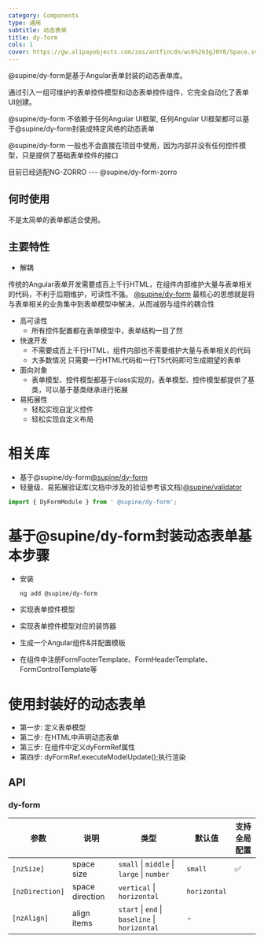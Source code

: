 ```yaml
---
category: Components
type: 通用
subtitle: 动态表单
title: dy-form
cols: 1
cover: https://gw.alipayobjects.com/zos/antfincdn/wc6%263gJ0Y8/Space.svg
---
```


@supine/dy-form是基于Angular表单封装的动态表单库。

通过引入一组可维护的表单控件模型和动态表单控件组件，它完全自动化了表单UI创建。

@supine/dy-form 不依赖于任何Angular UI框架, 任何Angular UI框架都可以基于@supine/dy-form封装成特定风格的动态表单

@supine/dy-form 一般也不会直接在项目中使用，因为内部并没有任何控件模型，只是提供了基础表单控件的接口

目前已经适配NG-ZORRO ---  @supine/dy-form-zorro

## 何时使用

不是太简单的表单都适合使用。

## 主要特性
- 解耦

传统的Angular表单开发需要成百上千行HTML，在组件内部维护大量与表单相关的代码，不利于后期维护，可读性不强。
[@supine/dy-form](https://www.npmjs.com/package/@supine/dy-form)
最核心的思想就是将与表单相关的业务集中到表单模型中解决，从而减弱与组件的耦合性

- 高可读性
  - 所有控件配置都在表单模型中，表单结构一目了然
- 快速开发
  - 不需要成百上千行HTML，组件内部也不需要维护大量与表单相关的代码
  - 大多数情况 只需要一行HTML代码和一行TS代码即可生成期望的表单
- 面向对象
  - 表单模型、控件模型都基于class实现的，表单模型、控件模型都提供了基类，可以基于基类继承进行拓展
- 易拓展性
  - 轻松实现自定义控件
  - 轻松实现自定义布局

# 相关库
- 基于@supine/dy-form[@supine/dy-form](https://www.npmjs.com/package/@supine/dy-form)
- 轻量级、易拓展验证库(文档中涉及的验证参考该文档)[@supine/validator](https://www.npmjs.com/package/@supine/validator)

```ts
import { DyFormModule } from ' @supine/dy-form';
```

# 基于@supine/dy-form封装动态表单基本步骤
- 安装
  ```shell
  ng add @supine/dy-form
  ```

- 实现表单控件模型

- 实现表单控件模型对应的装饰器

- 生成一个Angular组件&并配置模板

- 在组件中注册FormFooterTemplate、FormHeaderTemplate、FormControlTemplate等

# 使用封装好的动态表单

- 第一步: 定义表单模型
- 第二步: 在HTML中声明动态表单
- 第三步: 在组件中定义dyFormRef属性
- 第四步: dyFormRef.executeModelUpdate();执行渲染

## API

### dy-form

| 参数 | 说明 | 类型 | 默认值 | 支持全局配置 |
| --- | --- | --- | --- | --- |
| `[nzSize]` | space size | `small` \| `middle` \| `large` \| `number` | `small` | ✅ |
| `[nzDirection]` | space direction | `vertical` \| `horizontal` | `horizontal` |  |
| `[nzAlign]` | align items | `start` \| `end` \| `baseline` \| `horizontal` | - | |
